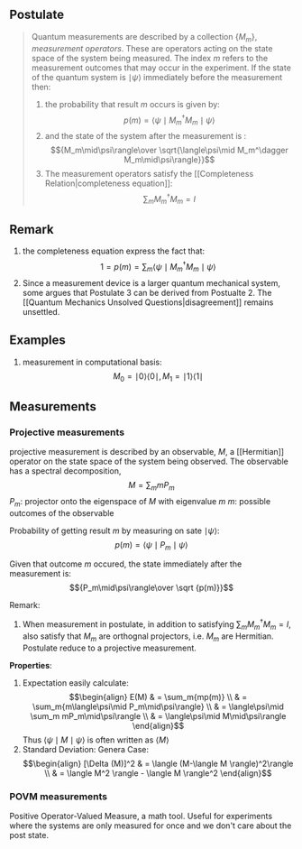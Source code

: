 ## Postulate
> Quantum measurements are described by a collection $\{M_m\}$, _measurement operators_. These are operators acting on the state space of the system being measured. The index $m$ refers to the measurement outcomes that may occur in the experiment.
> If the state of the quantum system is $\mid \psi\rangle$ immediately before the measurement then:
> 1. the probability that result $m$ occurs is  given by:
> $$p(m)=\langle\psi\mid M_m^\dagger M_m\mid\psi\rangle$$
> 2. and the state of the system after the measurement is :
> $${M_m\mid\psi\rangle\over \sqrt{\langle\psi\mid M_m^\dagger M_m\mid\psi\rangle}}$$
> 3. The measurement operators satisfy the [[Completeness Relation|completeness equation]]:
> $$\sum_m {M_m^\dagger M_m}=I$$

## Remark
1. the completeness equation express the fact that:
	$$1=p(m)=\sum_m{\langle\psi\mid M_m^\dagger M_m\mid\psi\rangle}$$
2. Since a measurement device is a larger quantum mechanical system, some argues that Postulate 3 can be derived from Postualte 2. The [[Quantum Mechanics Unsolved Questions|disagreement]] remains unsettled.
	
	
## Examples
1. measurement in computational basis:
$$M_0=\mid0\rangle\langle0\mid,M_1=\mid1\rangle\langle1\mid$$

## Measurements
### Projective measurements
projective measurement is described by an observable, $M$, a [[Hermitian]] operator on the state space of the system being observed. The observable has a spectral decomposition,
$$M=\sum_m{mP_m}$$
$P_m:$ projector onto the eigenspace of $M$ with eigenvalue $m$
$m:$ possible outcomes of the observable

Probability of getting result $m$ by measuring on sate $\mid\psi\rangle$:
$$p(m)=\langle\psi\mid P_m\mid\psi\rangle$$

Given that outcome $m$ occured, the state immediately after the measurement is:
$${P_m\mid\psi\rangle\over \sqrt {p(m)}}$$

Remark:
1. When measurement in postulate, in addition to satisfying $\sum_m{M_m^\dagger M_m=I}$, also satisfy that $M_m$ are orthognal projectors, i.e. $M_m$ are Hermitian. Postulate reduce to a projective measurement.

__Properties__:
1. Expectation easily calculate:
	$$\begin{align} 
  E(M) & = \sum_m{mp(m)} \\
       & = \sum_m{m\langle\psi\mid P_m\mid\psi\rangle} \\
	   & = \langle\psi\mid \sum_m mP_m\mid\psi\rangle \\
	   & = \langle\psi\mid M\mid\psi\rangle
  \end{align}$$
  	Thus $\langle\psi\mid M\mid\psi\rangle$ is often written as $\langle M\rangle$  
1. Standard Deviation:
	Genera Case:
	$$\begin{align}
	[\Delta (M)]^2 & = \langle (M-\langle M \rangle)^2\rangle \\
				   & = \langle M^2 \rangle - \langle M \rangle^2
	\end{align}$$
### POVM measurements
Positive Operator-Valued Measure, a math tool. Useful for experiments where the systems are only measured for once and we don't care about the post state.
